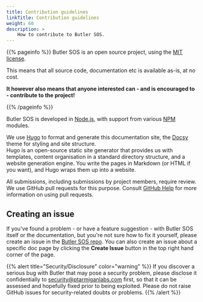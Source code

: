 ```yaml
---
title: Contribution guidelines
linkTitle: Contribution guidelines
weight: 60
description: >
    How to contribute to Butler SOS.
---
```


{{% pageinfo %}}
Butler SOS is an open source project, using the [MIT license](https://choosealicense.com/licenses/mit/).

This means that all source code, documentation etc is available as-is, at no cost.

**It however also means that anyone interested can - and is encouraged to - contribute to the project!**

{{% /pageinfo %}}

Butler SOS is developed in [Node.js](https://nodejs.org), with support from various [NPM](https://www.npmjs.com/) modules.  

We use [Hugo](https://gohugo.io/) to format and generate this documentation site, the [Docsy](https://github.com/google/docsy) theme for styling and site structure.  
Hugo is an open-source static site generator that provides us with templates, content organisation in a standard directory structure, and a website generation engine. You write the pages in Markdown (or HTML if you want), and Hugo wraps them up into a website.

All submissions, including submissions by project members, require review. We use GitHub pull requests for this purpose. Consult [GitHub Help](https://help.github.com/articles/about-pull-requests/) for more information on using pull requests.

## Creating an issue

If you've found a problem - or have a feature suggestion - with Butler SOS itself or the documentation, but you're not sure how to fix it yourself, please create an issue in the [Butler SOS repo](https://github.com/ptarmiganlabs/butler-sos/issues/). You can also create an issue about a specific doc page by clicking the **Create Issue** button in the top right hand corner of the page.

{{% alert title="Security/Disclosure" color="warning" %}}
If you discover a serious bug with Butler that may pose a security problem, please disclose it confidentially to security@ptarmiganlabs.com first, so that it can be assessed and hopefully fixed prior to being exploited. Please do not raise GitHub issues for security-related doubts or problems.
{{% /alert %}}
